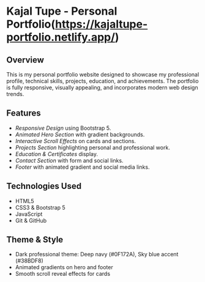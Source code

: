 # Kajal Tupe - Personal Portfolio(https://kajaltupe-portfolio.netlify.app/)

## Overview
This is my personal portfolio website designed to showcase my professional profile, technical skills, projects, education, and achievements. The portfolio is fully responsive, visually appealing, and incorporates modern web design trends.

## Features
- *Responsive Design* using Bootstrap 5.
- *Animated Hero Section* with gradient backgrounds.
- *Interactive Scroll Effects* on cards and sections.
- *Projects Section* highlighting personal and professional work.
- *Education & Certificates* display.
- *Contact Section* with form and social links.
- *Footer* with animated gradient and social media links.

## Technologies Used
- HTML5
- CSS3 & Bootstrap 5
- JavaScript
- Git & GitHub

## Theme & Style
- Dark professional theme: Deep navy (#0F172A), Sky blue accent (#38BDF8)
- Animated gradients on hero and footer
- Smooth scroll reveal effects for cards
